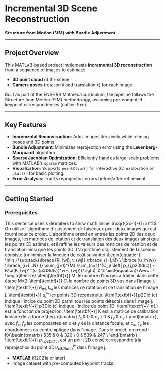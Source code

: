# Incremental 3D Scene Reconstruction  
**Structure from Motion (SfM) with Bundle Adjustment**  

---

## Project Overview  
This MATLAB-based project implements **incremental 3D reconstruction** from a sequence of images to estimate:  
- **3D point cloud** of the scene  
- **Camera poses** (rotation `R` and translation `t`) for each image  

Built as part of the ENSEIRB Matmeca curriculum, the pipeline follows the Structure from Motion (SfM) methodology, assuming pre-computed keypoint correspondences (outlier-free).  

---

## Key Features  
- **Incremental Reconstruction**: Adds images iteratively while refining poses and 3D points.  
- **Bundle Adjustment**: Minimizes reprojection error using the **Levenberg-Marquardt** algorithm.  
- **Sparse Jacobian Optimization**: Efficiently handles large-scale problems with MATLAB’s `sparse` matrices.  
- **Visualization**: Supports `pointCloud()` for interactive 3D exploration or `plot3()` for basic plotting.  
- **Error Analysis**: Tracks reprojection errors before/after refinement.  

---

## Getting Started  

### Prerequisites  
This sentence uses `$` delimiters to show math inline: $\sqrt{3x-1}+(1+x)^2$
On utilise l'algorithme d'ajustement de faisceaux pour deux images qui est fourni pour ce projet. L'algorithme prend en entrée les points 2D des deux images, les matrices de rotation et de translation des deux images ainsi que les points 3D estimés, et il raffine les valeurs des matrices de rotation et de translation ainsi que les points 3D. L'algorithme d'ajustement de faisceaux consiste à minimiser la fonction de coût suivante\\
\begin{equation}
\min_{\substack{\lbrace {R_{wj}, t_{wj}} \rbrace_{j=1,M} \\ \lbrace {u_i^{w}} \rbrace_{i=1...N} }} \sum_{j=1}^{M} \sum_{c=1}^{C_j} \left\| p_{j,p2DId(c)} - K\pi(R_{wj}^T(u_{p3DId(c)}^w-t_{wj})) \right\|_2^2
\end{equation}\\
Avec : \\
\begin{itemize}
  \item[\textbf{$\bullet$}] M: le nombre d'images à traiter, dans cette étape M=2.
  \item[\textbf{$\bullet$}] $C_j$ le nombre de points 3D vus dans l'image j.
  \item[\textbf{$\bullet$}] $R_{wj}, t_{wj}$ les matrices de rotation et de translation de l'image j.
  \item[\textbf{$\bullet$}] $u_i^{w}$ les points 3D reconstruits.
  \item[\textbf{$\bullet$}] p2DId (c) indique l'indice du point 2D parmi tous les points détectés dans l'image j.
  \item[\textbf{$\bullet$}] p3DId (c) indique l'indice du point 3D.
  \item[\textbf{$\bullet$}] $\pi(.)$ est la fonction de projection.
  \item[\textbf{$\bullet$}] K est la matrice de calibration linéaire de la forme \begin{bmatrix}
  $f_x$ & 0 & $c_x$ \\
  0 & $f_y$ & $c_y$ \\
\end{bmatrix}, avec $f_x$, $f_y$ les composantes en x et y de la distance focale, et $c_x$, $c_y$ les coordonnées du centre optique dans l'image. Dans le projet, on prend : K=\begin{bmatrix}
  535 & 0 & 320 \\
  0 & 539 & 247 \\
\end{bmatrix}
  \item[\textbf{$\bullet$}] $p_{j,p2DId(c)}$ est un point 2D censé
correspondre à la reprojection du point 3D $u_{p3DId(c)}^w$ dans l'image j.

- **MATLAB** (R2021a or later)  
- Image dataset with pre-computed keypoint tracks.